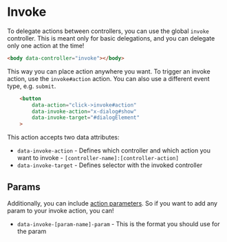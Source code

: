 # Invoke

To delegate actions between controllers, you can use the global `invoke` controller. This is meant only for basic delegations, and you can delegate only one action at the time!

```html
<body data-controller="invoke"></body>
```

This way you can place action anywhere you want. To trigger an invoke action, use the `invoke#action` action. You can also use a different event type, e.g. `submit`.
```html
    <button
        data-action="click->invoke#action"
        data-invoke-action="x-dialog#show"
        data-invoke-target="#dialogElement"
    >
```

This action accepts two data attributes:
* `data-invoke-action` - Defines which controller and which action you want to invoke - `[controller-name]:[controller-action]`
* `data-invoke-target` - Defines selector with the invoked controller


## Params

Additionally, you can include [action parameters](https://stimulus.hotwired.dev/reference/actions#action-parameters). So if you want to add any param to your invoke action, you can!
* `data-invoke-[param-name]-param` - This is the format you should use for the param
